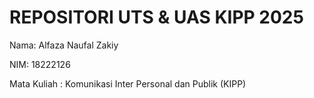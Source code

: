 # REPOSITORI UTS & UAS KIPP 2025

Nama: Alfaza Naufal Zakiy

NIM: 18222126

Mata Kuliah : Komunikasi Inter Personal dan Publik (KIPP)
